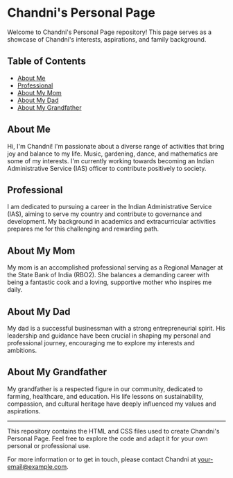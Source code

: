 # Chandni's Personal Page

Welcome to Chandni's Personal Page repository! This page serves as a showcase of Chandni's interests, aspirations, and family background.

## Table of Contents

- [About Me](#about-me)
- [Professional](#professional)
- [About My Mom](#about-my-mom)
- [About My Dad](#about-my-dad)
- [About My Grandfather](#about-my-grandfather)

## About Me

Hi, I'm Chandni! I'm passionate about a diverse range of activities that bring joy and balance to my life. Music, gardening, dance, and mathematics are some of my interests. I'm currently working towards becoming an Indian Administrative Service (IAS) officer to contribute positively to society.

## Professional

I am dedicated to pursuing a career in the Indian Administrative Service (IAS), aiming to serve my country and contribute to governance and development. My background in academics and extracurricular activities prepares me for this challenging and rewarding path.

## About My Mom

My mom is an accomplished professional serving as a Regional Manager at the State Bank of India (RBO2). She balances a demanding career with being a fantastic cook and a loving, supportive mother who inspires me daily.

## About My Dad

My dad is a successful businessman with a strong entrepreneurial spirit. His leadership and guidance have been crucial in shaping my personal and professional journey, encouraging me to explore my interests and ambitions.

## About My Grandfather

My grandfather is a respected figure in our community, dedicated to farming, healthcare, and education. His life lessons on sustainability, compassion, and cultural heritage have deeply influenced my values and aspirations.

---

This repository contains the HTML and CSS files used to create Chandni's Personal Page. Feel free to explore the code and adapt it for your own personal or professional use.

For more information or to get in touch, please contact Chandni at [your-email@example.com](mailto:your-email@example.com).

